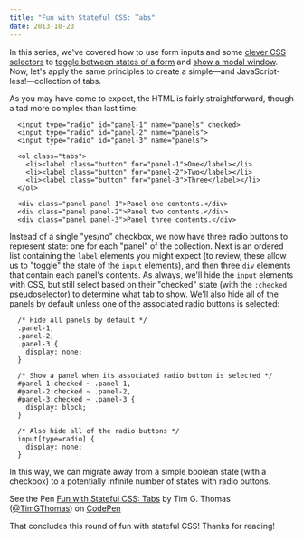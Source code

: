 ```yaml
---
title: "Fun with Stateful CSS: Tabs"
date: 2013-10-23
---
```


In this series, we've covered how to use form inputs and some [clever CSS selectors][0] to [toggle between states of a form][1] and [show a modal window][2]. Now, let's apply the same principles to create a simple—and JavaScript-less!—collection of tabs.

As you may have come to expect, the HTML is fairly straightforward, though a tad more complex than last time:

      <input type="radio" id="panel-1" name="panels" checked>
      <input type="radio" id="panel-2" name="panels">
      <input type="radio" id="panel-3" name="panels">

      <ol class="tabs">
        <li><label class="button" for="panel-1">One</label></li>
        <li><label class="button" for="panel-2">Two</label></li>
        <li><label class="button" for="panel-3">Three</label></li>
      </ol>

      <div class="panel panel-1">Panel one contents.</div>
      <div class="panel panel-2">Panel two contents.</div>
      <div class="panel panel-3">Panel three contents.</div>

Instead of a single "yes/no" checkbox, we now have three radio buttons to represent state: one for each "panel" of the collection. Next is an ordered list containing the `label` elements you might expect (to review, these allow us to "toggle" the state of the `input` elements), and then three `div` elements that contain each panel's contents. As always, we'll hide the `input` elements with CSS, but still select based on their "checked" state (with the `:checked` pseudoselector) to determine what tab to show. We'll also hide all of the panels by default unless one of the associated radio buttons is selected:

      /* Hide all panels by default */
      .panel-1,
      .panel-2,
      .panel-3 {
        display: none;
      }

      /* Show a panel when its associated radio button is selected */
      #panel-1:checked ~ .panel-1,
      #panel-2:checked ~ .panel-2,
      #panel-3:checked ~ .panel-3 {
        display: block;
      }

      /* Also hide all of the radio buttons */
      input[type=radio] {
        display: none;
      }

In this way, we can migrate away from a simple boolean state (with a checkbox) to a potentially infinite number of states with radio buttons.

<p data-height="268" data-slug-hash="qijKp" data-user="TimGThomas" data-default-tab="result" class='codepen'>See the Pen <a href='http://codepen.io/TimGThomas/pen/qijKp'>Fun with Stateful CSS: Tabs</a> by Tim G. Thomas (<a href='http://codepen.io/TimGThomas'>@TimGThomas</a>) on <a href='http://codepen.io'>CodePen</a></p>
<script src="//codepen.io/assets/embed/ei.js"> </script>

That concludes this round of fun with stateful CSS! Thanks for reading!

[0]: https://developer.mozilla.org/en-US/docs/Web/CSS/General_sibling_selectors
[1]: /2013/10/fun-with-stateful-css-a-view-edit-screen/
[2]: /2013/10/fun-with-stateful-css-modals/

